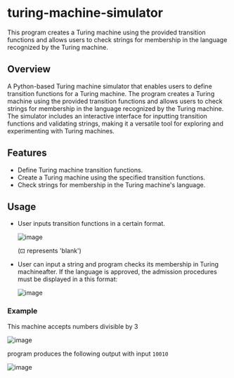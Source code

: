 # turing-machine-simulator
This program creates a Turing machine using the provided transition functions and allows users to check strings for membership in the language recognized by the Turing machine.

## Overview
A Python-based Turing machine simulator that enables users to define transition functions for a Turing machine. The program creates a Turing machine using the provided transition functions and allows users to check strings for membership in the language recognized by the Turing machine. The simulator includes an interactive interface for inputting transition functions and validating strings, making it a versatile tool for exploring and experimenting with Turing machines.

## Features
- Define Turing machine transition functions.
- Create a Turing machine using the specified transition functions.
- Check strings for membership in the Turing machine's language.

## Usage
- User inputs transition functions in a certain format.
  
  ![image](https://github.com/negjafari/turing-machine-simulator/assets/59292708/d0b1a27b-df5a-4c0c-94ec-05c114d6afd2)
  
  (⊡ represents 'blank')
  
- User can input a string and program checks its membership in Turing machineafter.
  If the language is approved, the admission procedures must be displayed in a this format:
  
  ![image](https://github.com/negjafari/turing-machine-simulator/assets/59292708/a138b53d-0b45-45c7-b36b-57358459ebc6)


### Example
This machine accepts numbers divisible by 3

![image](https://github.com/negjafari/turing-machine-simulator/assets/59292708/b9a2df98-afd5-45fd-8d3f-4176636dda94)


program produces the following output with input `10010`

![image](https://github.com/negjafari/turing-machine-simulator/assets/59292708/c14f8bd0-bf67-4903-a670-cd8423dea37f)



